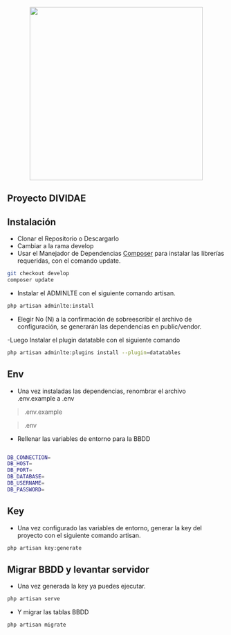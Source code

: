 <p align="center"><a href="https://laravel.com" target="_blank"><img src="https://raw.githubusercontent.com/laravel/art/master/logo-lockup/5%20SVG/2%20CMYK/1%20Full%20Color/laravel-logolockup-cmyk-red.svg" width="400"></a></p>


## Proyecto DIVIDAE

## Instalación
- Clonar el Repositorio o Descargarlo
- Cambiar a la rama develop
- Usar el Manejador de Dependencias [Composer](https://getcomposer.org/) para instalar las librerías requeridas, con el comando update.

```bash
git checkout develop
composer update
```

- Instalar el ADMINLTE con el siguiente comando artisan.

```bash
php artisan adminlte:install
```

- Elegir No (N) a la confirmación de sobreescribir el archivo de configuración, se generarán las dependencias en public/vendor.

-Luego Instalar el plugin datatable con el siguiente comando

```bash
php artisan adminlte:plugins install --plugin=datatables
```

## Env

- Una vez instaladas las dependencias, renombrar el archivo .env.example a .env
> .env.example

>.env

- Rellenar las variables de entorno para la BBDD

```bash

DB_CONNECTION=
DB_HOST=
DB_PORT=
DB_DATABASE=
DB_USERNAME=
DB_PASSWORD=
```

## Key

- Una vez configurado las variables de entorno, generar la key del proyecto con el siguiente comando artisan.

```bash
php artisan key:generate
```

## Migrar BBDD y levantar servidor
- Una vez generada la key ya puedes ejecutar. 

```bash
php artisan serve
```

- Y migrar las tablas BBDD

```bash
php artisan migrate
```